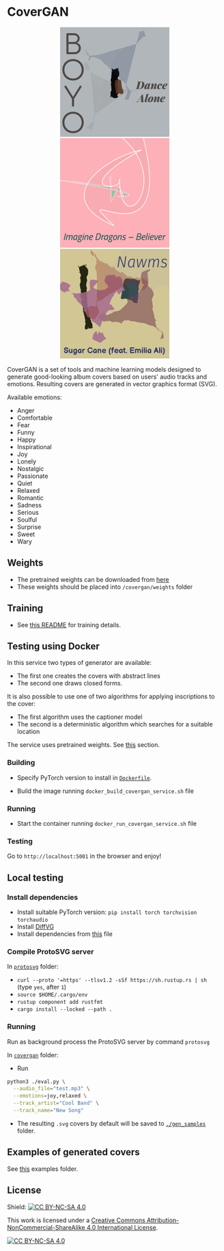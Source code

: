 # CoverGAN

<div align="center">
  <img src="/covergan/examples/gen2_capt2/BOYO%20-%20Dance%20Alone.png" alt="img1" width="256"/>
  <img src="/covergan/examples/gen1_capt2/Imagine%20Dragons%20-%20Believer.png" alt="img1" width="256"/>
  <img src="/covergan/examples/gen2_capt2/Nawms%20-%20Sugar%20Cane%20(feat.%20Emilia%20Ali).png" alt="img2" width="256"/>
</div>

[//]: # (![img1]&#40;/covergan/examples/gen2_capt2/BOYO%20-%20Dance%20Alone.png&#41;)

[//]: # (![img2]&#40;/covergan/examples/gen2_capt2/Nawms%20-%20Sugar%20Cane%20&#40;feat.%20Emilia%20Ali&#41;.png&#41;)

CoverGAN is a set of tools and machine learning models designed to generate good-looking album covers based on users'
audio tracks and emotions. Resulting covers are generated in vector graphics format (SVG).

Available emotions:

* Anger
* Comfortable
* Fear
* Funny
* Happy
* Inspirational
* Joy
* Lonely
* Nostalgic
* Passionate
* Quiet
* Relaxed
* Romantic
* Sadness
* Serious
* Soulful
* Surprise
* Sweet
* Wary

## Weights

* The pretrained weights can be downloaded
  from [here](https://drive.google.com/file/d/1ArU0TziLBOxhphG4KBshUxPBBECErxu1/view?usp=sharing)
* These weights should be placed into `/covergan/weights` folder

## Training

* See [this README](./covergan/README.md) for training details.

## Testing using Docker

In this service two types of generator are available:

* The first one creates the covers with abstract lines
* The second one draws closed forms.

It is also possible to use one of two algorithms for applying inscriptions to the cover:

* The first algorithm uses the captioner model
* The second is a deterministic algorithm which searches for a suitable location

The service uses pretrained weights. See [this](README.md#Weights) section.

### Building

* Specify PyTorch version to install in [`Dockerfile`](./Dockerfile).

* Build the image running `docker_build_covergan_service.sh` file

### Running

* Start the container running `docker_run_covergan_service.sh` file

### Testing

Go to `http://localhost:5001` in the browser and enjoy!

## Local testing

### Install dependencies

* Install suitable PyTorch version: `pip install torch torchvision torchaudio`
* Install [DiffVG](https://github.com/BachiLi/diffvg)
* Install dependencies from [this](/covergan/requirements.txt) file

### Compile ProtoSVG server

In [`protosvg`](./protosvg) folder:

* `curl --proto '=https' --tlsv1.2 -sSf https://sh.rustup.rs | sh` (type `yes`, after `1`)
* `source $HOME/.cargo/env`
* `rustup component add rustfmt`
* `cargo install --locked --path .`

### Running

Run as background process the ProtoSVG server by command `protosvg`

In [`covergan`](./covergan) folder:

* Run

```sh
python3 ./eval.py \
  --audio_file="test.mp3" \
  --emotions=joy,relaxed \
  --track_artist="Cool Band" \
  --track_name="New Song"
```

* The resulting `.svg` covers by default will be saved to [`./gen_samples`](./covergan/gen_samples) folder.

## Examples of generated covers

See [this](./covergan/examples) examples folder.

## License

Shield: [![CC BY-NC-SA 4.0][cc-by-nc-sa-shield]][cc-by-nc-sa]

This work is licensed under a
[Creative Commons Attribution-NonCommercial-ShareAlike 4.0 International License][cc-by-nc-sa].

[![CC BY-NC-SA 4.0][cc-by-nc-sa-image]][cc-by-nc-sa]

[cc-by-nc-sa]: http://creativecommons.org/licenses/by-nc-sa/4.0/

[cc-by-nc-sa-image]: https://licensebuttons.net/l/by-nc-sa/4.0/88x31.png

[cc-by-nc-sa-shield]: https://img.shields.io/badge/License-CC%20BY--NC--SA%204.0-lightgrey.svg